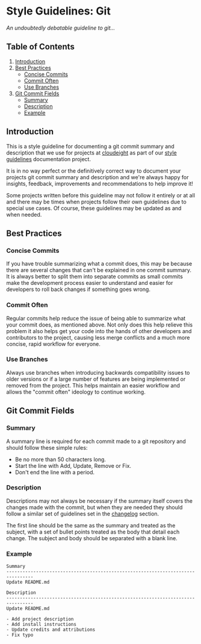 # Style Guidelines: Git

*An undoubtedly debatable guideline to git...*

## Table of Contents

1. [Introduction](#introduction)
2. [Best Practices](#best-practices)
    - [Concise Commits](#concise-commits)
    - [Commit Often](#commit-often)
    - [Use Branches](#use-branches)
3. [Git Commit Fields](#git-commit-fields)
    - [Summary](#summary)
    - [Description](#description)
    - [Example](#example)

## Introduction

This is a style guideline for documenting a git commit summary and description that we use for projects at [cloudeight](https://github.com/cloudeight/) as part of our [style guidelines](https://github.com/cloudeight/style-guidelines) documentation project.

It is in no way perfect or the definitively correct way to document your projects git commit summary and description and we're always happy for insights, feedback, improvements and recommendations to help improve it!

Some projects written before this guideline may not follow it entirely or at all and there may be times when projects follow their own guidelines due to special use cases. Of course, these guidelines may be updated as and when needed.

## Best Practices

### Concise Commits

If you have trouble summarizing what a commit does, this may be because there are several changes that can't be explained in one commit summary. It is always better to split them into separate commits as small commits make the development process easier to understand and easier for developers to roll back changes if something goes wrong.

### Commit Often

Regular commits help reduce the issue of being able to summarize what your commit does, as mentioned above. Not only does this help relieve this problem it also helps get your code into the hands of other developers and contributors to the project, causing less merge conflicts and a much more concise, rapid workflow for everyone.

### Use Branches

Always use branches when introducing backwards compatibility issues to older versions or if a large number of features are being implemented or removed from the project. This helps maintain an easier workflow and allows the "commit often" ideology to continue working.


## Git Commit Fields

### Summary

A summary line is required for each commit made to a git repository and should follow these simple rules:

 - Be no more than 50 characters long.
 - Start the line with Add, Update, Remove or Fix.
 - Don't end the line with a period.

### Description

Descriptions may not always be necessary if the summary itself covers the changes made with the commit, but when they are needed they should follow a similar set of guidelines set in the [changelog](../version-control#guidelines) section.

The first line should be the same as the summary and treated as the subject, with a set of bullet points treated as the body that detail each change. The subject and body should be separated with a blank line.

### Example

```
Summary
--------------------------------------------------------------------------------
Update README.md

Description
--------------------------------------------------------------------------------
Update README.md

- Add project description
- Add install instructions
- Update credits and attributions
- Fix typo
```

